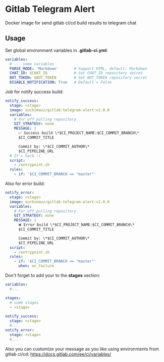 # Gitlab Telegram Alert
Docker image for send gitlab ci/cd build results to telegram chat

## Usage

Set global environment variables in **.gitlab-ci.yml**:

```Yaml
variables:
  # ... some variables
  PARSE_MODE: 'Markdown'       # Support HTML, default: Markdown
  CHAT_ID: $CHAT_ID            # Set CHAT_ID repository secret
  BOT_TOKEN: $BOT_TOKEN        # Set BOT_TOKEN repository secret
  DISABLE_NOTIFICATION: True   # Default = False
```

Job for notify success build:

```Yaml
notify_success:
  stage: <stage>
  image: suchimauz/gitlab-telegram-alert:v1.0.0
  variables:
    # For off pulling repository
    GIT_STRATEGY: none
    MESSAGE: |
      ✅ Success build \*$CI_PROJECT_NAME:$CI_COMMIT_BRANCH\*
      $CI_COMMIT_TITLE

      Commit by: \*$CI_COMMIT_AUTHOR\*
      $CI_PIPELINE_URL
  # It's hack :(
  script:
    - /entrypoint.sh
  rules:
    - if: '$CI_COMMIT_BRANCH == "master"'
```

Also for error build:

```Yaml
notify_error:
  stage: <stage>
  image: suchimauz/gitlab-telegram-alert:v1.0.0
  variables:
    # For off pulling repository
    GIT_STRATEGY: none
    MESSAGE: |
      ❌ Error build \*$CI_PROJECT_NAME:$CI_COMMIT_BRANCH\*
      $CI_COMMIT_TITLE

      Commit by: \*$CI_COMMIT_AUTHOR\*
      $CI_PIPELINE_URL
  script:
    - /entrypoint.sh
  rules:
    - if: '$CI_COMMIT_BRANCH == "master"'
      when: on_failure
```

Don't forget to add your <stage> to the **stages** section:

```Yaml
variables: 
  #...

stages:
  # some stages
  - <stage>
  
notify_success:
  stage: <stage>
  #...
notify_error:
  stage: <stage>
  #...
```

Also you can customize your message as you like using environments from gitlab ci/cd: https://docs.gitlab.com/ee/ci/variables/
